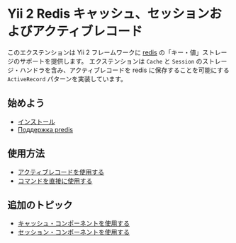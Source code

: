 Yii 2 Redis キャッシュ、セッションおよびアクティブレコード
==========================================================

このエクステンションは Yii 2 フレームワークに [redis](https://redis.io/) の「キー・値」ストレージのサポートを提供します。
エクステンションは `Cache` と `Session` のストレージ・ハンドラを含み、アクティブレコードを redis に保存することを可能にする `ActiveRecord` パターンを実装しています。


始めよう
--------

* [インストール](installation.md)
* [Поддержка predis](predis.md)

使用方法
--------

* [アクティブレコードを使用する](usage-ar.md)
* [コマンドを直接に使用する](usage-commands.md)

追加のトピック
-----------------

* [キャッシュ・コンポーネントを使用する](topics-cache.md)
* [セッション・コンポーネントを使用する](topics-session.md)
